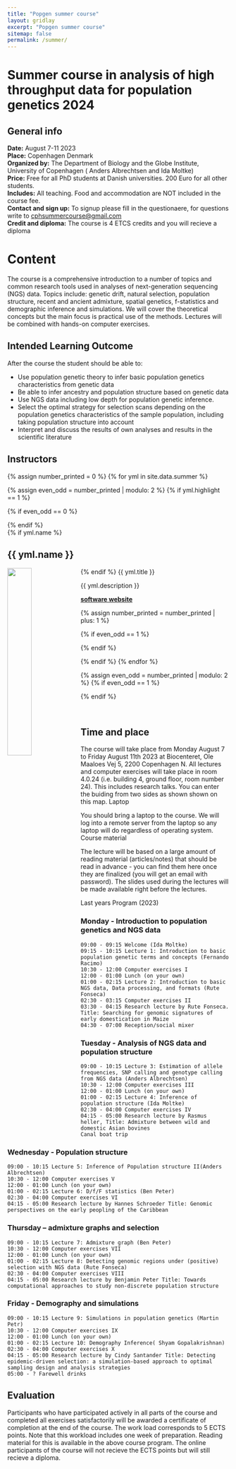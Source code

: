 ```yaml
---
title: "Popgen summer course"
layout: gridlay
excerpt: "Popgen summer course"
sitemap: false
permalink: /summer/
---
```



# Summer course in analysis of high throughput data for population genetics 2024


## General info

**Date:** August 7-11 2023 <br/>
**Place:** Copenhagen Denmark  <br/>
**Organized by:** The Department of Biology and the Globe Institute, University of Copenhagen ( Anders Albrechtsen and Ida Moltke)  <br/>
**Price:** Free for all PhD students at Danish universities. 200 Euro for all other students. <br/>
**Includes:** All teaching. Food and accommodation are NOT included in the course fee. <br/>
**Contact and sign up:** To signup please fill in the questionaere, for questions write to cphsummercourse@gmail.com  <br/>
**Credit and diploma:** The course is 4 ETCS credits and you will recieve a diploma  <br/>

# Content

The course is a comprehensive introduction to a number of topics and common research tools used in analyses of next-generation sequencing (NGS) data. Topics include: genetic drift, natural selection, population structure, recent and ancient admixture, spatial genetics, f-statistics and demographic inference and simulations. We will cover the theoretical concepts but the main focus is practical use of the methods. Lectures will be combined with hands-on computer exercises.

## Intended Learning Outcome

After the course the student should be able to:

- Use population genetic theory to infer basic population genetics characteristics from genetic data
- Be able to infer ancestry and population structure based on genetic data
- Use NGS data including low depth for population genetic inference.
- Select the optimal strategy for selection scans depending on the population genetics characteristics of the sample population, including taking population structure into account
- Interpret and discuss the results of own analyses and results in the scientific literature

## Instructors




{% assign number_printed = 0 %}
{% for yml in site.data.summer %}

{% assign even_odd = number_printed | modulo: 2 %}
{% if yml.highlight == 1 %}

{% if even_odd == 0 %}
<div class="row">
{% endif %}

<div class="col-sm-6 clearfix">
 <div class="well">
  {% if yml.name %}
  <h2>{{ yml.name }}</h2>
  {% endif %}
  <pubtit>{{ yml.title }}</pubtit>
  <img src="{{ site.url }}{{ site.baseurl }}/images/teampic/{{ yml.image }}" class="img-responsive" width="33%" style="float: left" />
  <p>{{ yml.description }}</p>
  <p><strong><a href="{{ yml.website }}">software website</a></strong></p>  
 </div>
</div>

{% assign number_printed = number_printed | plus: 1 %}

{% if even_odd == 1 %}
</div>
{% endif %}

{% endif %}
{% endfor %}

{% assign even_odd = number_printed | modulo: 2 %}
{% if even_odd == 1 %}
</div>
{% endif %}

<p> &nbsp; </p>



## Time and place

The course will take place from Monday August 7 to Friday August 11th 2023 at Biocenteret, Ole Maaloes Vej 5, 2200 Copenhagen N. All lectures and computer exercises will take place in room 4.0.24 (i.e. building 4, ground floor, room number 24). This includes research talks. You can enter the buiding from two sides as shown shown on this map.
Laptop

You should bring a laptop to the course. We will log into a remote server from the laptop so any laptop will do regardless of operating system.
Course material

The lecture will be based on a large amount of reading material (articles/notes) that should be read in advance - you can find them here once they are finalized (you will get an email with password). The slides used during the lectures will be made available right before the lectures.


Last years Program (2023)
### Monday - Introduction to population genetics and NGS data

    09:00 - 09:15 Welcome (Ida Moltke)
    09:15 - 10:15 Lecture 1: Introduction to basic population genetic terms and concepts (Fernando Racimo)
    10:30 - 12:00 Computer exercises I
    12:00 - 01:00 Lunch (on your own)
    01:00 - 02:15 Lecture 2: Introduction to basic NGS data, Data processing, and formats (Rute Fonseca)
    02:30 - 03:15 Computer exercises II
    03:30 - 04:15 Research lecture by Rute Fonseca. Title: Searching for genomic signatures of early domestication in Maize
    04:30 - 07:00 Reception/social mixer

### Tuesday - Analysis of NGS data and population structure

    09:00 - 10:15 Lecture 3: Estimation of allele frequencies, SNP calling and genotype calling from NGS data (Anders Albrechtsen)
    10:30 - 12:00 Computer exercises III
    12:00 - 01:00 Lunch (on your own)
    01:00 - 02:15 Lecture 4: Inference of population structure (Ida Moltke)
    02:30 - 04:00 Computer exercises IV
    04:15 - 05:00 Research lecture by Rasmus heller, Title: Admixture between wild and domestic Asian bovines
    Canal boat trip

### Wednesday - Population structure

    09:00 - 10:15 Lecture 5: Inference of Population structure II(Anders Albrechtsen)
    10:30 - 12:00 Computer exercises V
    12:00 - 01:00 Lunch (on your own)
    01:00 - 02:15 Lecture 6: D/f/F statistics (Ben Peter)
    02:30 - 04:00 Computer exercises VI
    04:15 - 05:00 Research lecture by Hannes Schroeder Title: Genomic perspectives on the early peopling of the Caribbean

### Thursday – admixture graphs and selection

    09:00 - 10:15 Lecture 7: Admixture graph (Ben Peter)
    10:30 - 12:00 Computer exercises VII
    12:00 - 01:00 Lunch (on your own)
    01:00 - 02:15 Lecture 8: Detecting genomic regions under (positive) selection with NGS data (Rute Fonseca)
    02:30 - 04:00 Computer exercises VIII
    04:15 - 05:00 Research lecture by Benjamin Peter Title: Towards computational approaches to study non-discrete population structure

### Friday - Demography and simulations

    09:00 - 10:15 Lecture 9: Simulations in population genetics (Martin Petr)
    10:30 - 12:00 Computer exercises IX
    12:00 - 01:00 Lunch (on your own)
    01:00 - 02:15 Lecture 10: Demography Inference( Shyam Gopalakrishnan)
    02:30 - 04:00 Computer exercises X
    04:15 - 05:00 Research lecture by Cindy Santander Title: Detecting epidemic-driven selection: a simulation-based approach to optimal sampling design and analysis strategies
    05:00 - ? Farewell drinks

## Evaluation

Participants who have participated actively in all parts of the course and completed all exercises satisfactorily will be awarded a certificate of completion at the end of the course. The work load corresponds to 5 ECTS points. Note that this workload includes one week of preparation. Reading material for this is available in the above course program. The online participants of the course will not recieve the ECTS points but will still recieve a diploma.
